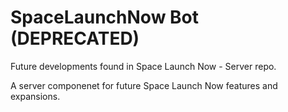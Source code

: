 # SpaceLaunchNow Bot (DEPRECATED)
Future developments found in Space Launch Now - Server repo.


A server componenet for future Space Launch Now features and expansions.
